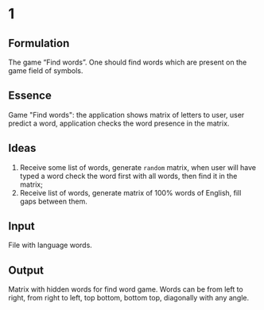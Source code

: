 # 1

## Formulation
The game “Find words”. One should find words which are present on the game field of symbols.

## Essence
Game "Find words": the application shows matrix of letters to user, user predict a word, application checks the word presence in the matrix.

## Ideas
1. Receive some list of words, generate `random` matrix, when user will have typed a word check the word first with all words, then find it in the matrix;
2. Receive list of words, generate matrix of 100% words of English, fill gaps between them.

## Input
File with language words.

## Output
Matrix with hidden words for find word game. Words can be from left to right, from right to left, top bottom, bottom top, diagonally with any angle.